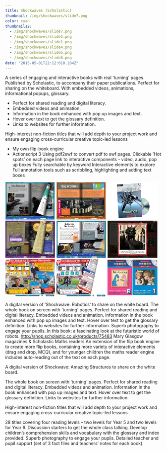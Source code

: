 ```yaml
---
title: Shockwaves (Scholastic)
thumbnail: /img/shockwaves/slide7.png
color: cyan
thumbnails2:
  - /img/shockwaves/slide7.png
  - /img/shockwaves/slide2.png
  - /img/shockwaves/slide1.png
  - /img/shockwaves/slide4.png
  - /img/shockwaves/slide5.png
  - /img/shockwaves/slide6.png
date: "2015-05-01T22:12:010.284Z"
---
```


A series of engaging and interactive books with real ‘turning’ pages. Published by Scholastic, to accompany their paper publications. Perfect for sharing on the whiteboard. With embedded videos, animations, informational popups, glossary.


* Perfect for shared reading and digital literacy.
* Embedded videos and animation.
* Information in the book enhanced with pop up images and text.
* Hover over text to get the glossary definition.
* Links to websites for further information.

High-interest non-fiction titles that will add depth to your project work and ensure engaging cross-curricular creative topic-led lessons


* My own flip-book engine
* Actionscript 3
Using pdf2swf to convert pdf to swf pages.
Clickable &#8217;Hot spots&#8217; on each page link to interactive components - video, audio, pop up boxes
Fully searchable by keyword
Interactive elements to explore
Full annotation tools such as scribbling, highlighting and adding text boxes


<a href="/img/logo/ss10.png"><img src="/img/shockwaves/slide7.png" style="width: 32%;"/></a>
<a href="/img/logo/ss10.png"><img src="/img/shockwaves/slide2.png" style="width: 32%;"/></a>
<a href="/img/logo/ss10.png"><img src="/img/shockwaves/slide1.png" style="width: 32%;"/></a>
<a href="/img/logo/ss10.png"><img src="/img/shockwaves/slide4.png" style="width: 32%;"/></a>
<a href="/img/logo/ss10.png"><img src="/img/shockwaves/slide5.png" style="width: 32%;"/></a>
<a href="/img/logo/ss10.png"><img src="/img/shockwaves/slide6.png" style="width: 32%;"/></a>
<a href="/img/logo/ss10.png"><img src="/img/maryg/slide2.png" style="width: 32%;"/></a>
<a href="/img/logo/ss10.png"><img src="/img/maryg/slide3.png" style="width: 32%;"/></a>
<a href="/img/logo/ss10.png"><img src="/img/mathsreaders/slide1.png" style="width: 32%;"/></a>


A digital version of &#8217;Shockwave: Robotics&#8217; to share on the white board. The whole book on screen with &#8217;turning&#8217; pages. Perfect for shared reading and digital literacy. Embedded videos and animation. Information in the book enhanced with pop up images and text. Hover over text to get the glossary definition. Links to websites for further information. Superb photography to engage your pupils. In this book: a fascinating look at the futuristic world of robots.
http://shop.scholastic.co.uk/products/75483
Mary Glasgow magazines & Scholastic Maths readers
An extension of the flip book engine to create more flip books, containing more variety of interactive elements (drag and drop, MCQ), and for younger children the maths reader engine includes auto-reading out of the text on each page.


A digital version of Shockwave: Amazing Structures to share on the white board.

The whole book on screen with ‘turning’ pages.
Perfect for shared reading and digital literacy.
Embedded videos and animation.
Information in the book enhanced with pop up images and text.
Hover over text to get the glossary definition.
Links to websites for further information.

High-interest non-fiction titles that will add depth to your project work and ensure engaging cross-curricular creative topic-led lessons

28 titles covering four reading levels – two levels for Year 5 and two levels for Year 6.
Discussion starters to get the whole class talking.
Develop children’s comprehension skills and vocabulary with the glossary and index provided.
Superb photography to engage your pupils.
Detailed teacher and pupil support (set of 3 fact files and teachers’ notes for each book).

